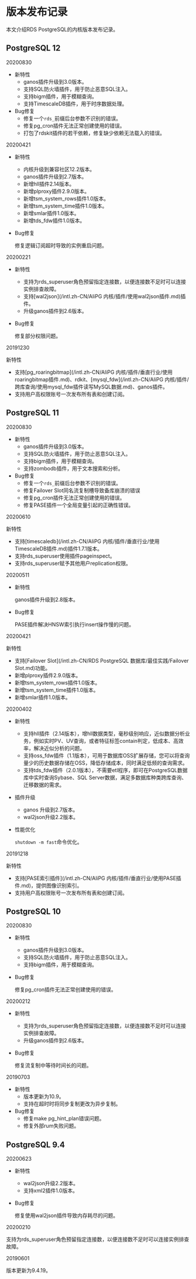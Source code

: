# 版本发布记录

本文介绍RDS PostgreSQL的内核版本发布记录。

## PostgreSQL 12

20200830

-   新特性
    -   ganos插件升级到3.0版本。
    -   支持SQL防火墙插件，用于防止恶意SQL注入。
    -   支持bigm插件，用于模糊查询。
    -   支持TimescaleDB插件，用于时序数据处理。
-   Bug修复
    -   修复一个`rds_`前缀后台参数不识别的错误。
    -   修复pg\_cron插件无法正常创建使用的错误。
    -   打包了rdskit插件的若干依赖，修复缺少依赖无法载入的错误。

20200421

-   新特性
    -   内核升级到兼容社区12.2版本。
    -   ganos插件升级到2.7版本。
    -   新增hll插件2.14版本。
    -   新增plproxy插件2.9.0版本。
    -   新增tsm\_system\_rows插件1.0版本。
    -   新增tsm\_system\_time插件1.0版本。
    -   新增smlar插件1.0版本。
    -   新增tds\_fdw插件1.0版本。
-   Bug修复

    修复逻辑订阅超时导致的实例重启问题。


20200221

-   新特性
    -   支持为rds\_superuser角色预留指定连接数，以便连接数不足时可以连接实例排查故障。
    -   支持[wal2json](/intl.zh-CN/AliPG 内核/插件/使用wal2json插件.md)插件。
    -   升级ganos插件到2.6版本。
-   Bug修复

    修复部分权限问题。


20191230

新特性

-   支持[pg\_roaringbitmap](/intl.zh-CN/AliPG 内核/插件/垂直行业/使用roaringbitmap插件.md)、rdkit、[mysql\_fdw](/intl.zh-CN/AliPG 内核/插件/跨库查询/使用mysql_fdw插件读写MySQL数据.md)、ganos插件。
-   支持用户高权限账号一次发布所有表和创建订阅。

## PostgreSQL 11

20200830

-   新特性
    -   ganos插件升级到3.0版本。
    -   支持SQL防火墙插件，用于防止恶意SQL注入。
    -   支持bigm插件，用于模糊查询。
    -   支持zombodb插件，用于文本搜索和分析。
-   Bug修复
    -   修复一个`rds_`前缀后台参数不识别的错误。
    -   修复Failover Slot同名流复制槽导致备库崩溃的错误
    -   修复pg\_cron插件无法正常创建使用的错误。
    -   修复PASE插件一个全局变量引起的正确性错误。

20200610

新特性

-   支持[timescaledb](/intl.zh-CN/AliPG 内核/插件/垂直行业/使用TimescaleDB插件.md)插件1.7.1版本。
-   支持rds\_superuser使用插件pageinspect。
-   支持rds\_superuser赋予其他用户replication权限。

20200511

-   新特性

    ganos插件升级到2.8版本。

-   Bug修复

    PASE插件解决HNSW索引执行insert操作慢的问题。


20200421

新特性

-   支持[Failover Slot](/intl.zh-CN/RDS PostgreSQL 数据库/最佳实践/Failover Slot.md)功能。
-   新增plproxy插件2.9.0版本。
-   新增tsm\_system\_rows插件1.0版本。
-   新增tsm\_system\_time插件1.0版本。
-   新增smlar插件1.0版本。

20200402

-   新特性
    -   支持hll插件（2.14版本），增hll数据类型，毫秒级别响应，近似数据分析业务，例如实时PV、UV查询，或者特征标签contain判定，低成本、高效率，解决近似分析的问题。
    -   支持oss\_fdw插件（1.1版本），可用于数据库OSS扩展存储，您可以将查询量少的历史数据存储在OSS，降低存储成本，同时满足低频的查询需求。
    -   支持tds\_fdw插件（2.0.1版本），不需要etl程序，即可在PostgreSQL数据库中实时查询Sybase、SQL Server数据，满足多数据库种类跨库查询、迁移数据的需求。
-   插件升级
    -   ganos 升级到2.7版本。
    -   wal2json升级2.2版本。
-   性能优化

    `shutdown -m fast`命令优化。


20191218

新特性

-   支持[PASE索引插件](/intl.zh-CN/AliPG 内核/插件/垂直行业/使用PASE插件.md)，提供图像识别索引。
-   支持用户高权限账号一次发布所有表和创建订阅。

## PostgreSQL 10

20200830

-   新特性
    -   ganos插件升级到3.0版本。
    -   支持SQL防火墙插件，用于防止恶意SQL注入。
    -   支持bigm插件，用于模糊查询。
-   Bug修复

    修复pg\_cron插件无法正常创建使用的错误。


20200212

-   新特性
    -   支持为rds\_superuser角色预留指定连接数，以便连接数不足时可以连接实例排查故障。
    -   升级ganos插件到2.6版本。
-   Bug修复

    修复流复制中等待时间长的问题。


20190703

-   新特性
    -   版本更新为10.9。
    -   支持在超时时将同步复制更改为异步复制。
-   Bug修复
    -   修复make pg\_hint\_plan错误问题。
    -   修复外部rum失败问题。

## PostgreSQL 9.4

20200623

-   新特性
    -   wal2json升级2.2版本。
    -   支持xml2插件1.0版本。
-   Bug修复

    修复使用wal2json插件导致内存耗尽的问题。


20200210

支持为rds\_superuser角色预留指定连接数，以便连接数不足时可以连接实例排查故障。

20190601

版本更新为9.4.19。

